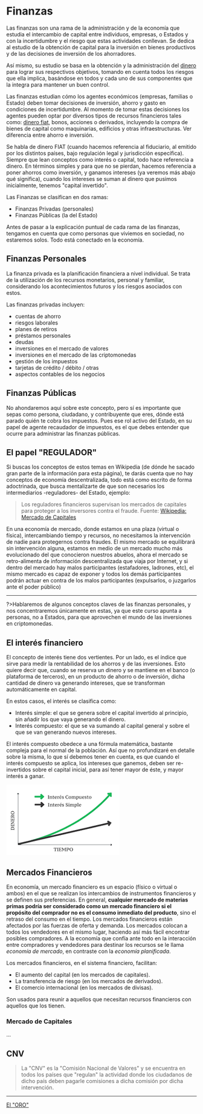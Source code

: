 # Finanzas

Las finanzas son una rama de la administración y de la economía que estudia el intercambio de capital entre individuos, empresas, o Estados y con la incertidumbre y el riesgo que estas actividades conllevan. Se dedica al estudio de la obtención de capital para la inversión en bienes productivos y de las decisiones de inversión de los ahorradores.

Así mismo, su estudio se basa en la obtención y la administración del [dinero](c/fiat.md) para lograr sus respectivos objetivos, tomando en cuenta todos los riesgos que ella implica, basándose en todos y cada uno de sus componentes que la integra para mantener un buen control.

Las finanzas estudian cómo los agentes económicos (empresas, familias o Estado) deben tomar decisiones de inversión, ahorro y gasto en condiciones de incertidumbre. Al momento de tomar estas decisiones los agentes pueden optar por diversos tipos de recursos financieros tales como: [dinero fiat](c/fiat.md), bonos, acciones o derivados, incluyendo la compra de bienes de capital como maquinarias, edificios y otras infraestructuras. Ver diferencia entre ahorro e inversión.

Se habla de dinero FIAT (cuando hacemos referencia al fiduciario, al emitido por los distintos países, bajo regulación legal y jurisdicción específica). Siempre que lean conceptos como interés o capital, todo hace referencia a dinero. En términos simples y para que no se pierdan, hacemos referencia a poner ahorros como inversión, y ganamos intereses (ya veremos más abajo qué significa), cuando los intereses se suman al dinero que pusimos inicialmente, tenemos "capital invertido".

Las Finanzas se clasifican en dos ramas:

- Finanzas Privadas (personales)
- Finanzas Públicas (la del Estado)

Antes de pasar a la explicación puntual de cada rama de las finanzas, tengamos en cuenta que como personas que viviemos en sociedad, no estaremos solos. Todo está conectado en la economía.

## Finanzas Personales

La finanza privada es la planificación financiera a nivel individual. Se trata de la utilización de los recursos monetarios, personal y familiar, considerando los acontecimientos futuros y los riesgos asociados con estos.

Las finanzas privadas incluyen:

- cuentas de ahorro
- riesgos laborales
- planes de retiros
- préstamos personales
- deudas
- inversiones en el mercado de valores
- inversiones en el mercado de las criptomonedas
- gestión de los impuestos
- tarjetas de crédito / débito / otras
- aspectos contables de los negocios


## Finanzas Públicas

No ahondaremos aquí sobre este concepto, pero sí es importante que sepas como persona, ciudadano, y contribuyente que eres, dónde está parado quién te cobra los impuestos. Pues ese rol activo del Estado, en su papel de agente recaudador de impuestos, es el que debes entender que ocurre para administrar las finanzas públicas.

## El papel "REGULADOR"
Si buscas los conceptos de estos temas en Wikipedia (de dónde he sacado gran parte de la información para esta página), te darás cuenta que no hay conceptos de economía descentralizada, todo está como escrito de forma adoctrinada, que busca mentalizarte de que son necesarios los intermediarios -reguladores- del Estado, ejemplo:

>Los reguladores financieros supervisan los mercados de capitales para proteger a los inversores contra el fraude.
>Fuente: [Wikipedia: Mercado de Capitales](https://es.wikipedia.org/wiki/Mercado_de_capitales)

En una economía de mercado, donde estamos en una plaza (virtual o física), intercambiando tiempo y recursos, no necesitamos la intervención de nadie para protegernos contra fraudes. El mismo mercado se equilibrará sin intervención alguna, estamos en medio de un mercado mucho más evolucionado del que conocieron nuestros abuelos, ahora el mercado se retro-alimenta de información descentralizada que viaja por Internet, y si dentro del mercado hay malos participantes (estafadores, ladrones, etc), el mismo mercado es capaz de exponer y todos los demás participantes podrán actuar en contra de los malos participantes (expulsarlos, o juzgarlos ante el poder público)

***

?>Hablaremos de algunos conceptos claves de las finanzas personales, y nos concentraremos únicamente en estas, ya que este curso apunta a personas, no a Estados, para que aprovechen el mundo de las inversiones en criptomonedas.

## El interés financiero

El concepto de interés tiene dos vertientes. Por un lado, es el índice que sirve para medir la rentabilidad de los ahorros y de las inversiones. Esto quiere decir que, cuando se reserva un dinero y se mantiene en el banco (o plataforma de terceros), en un producto de ahorro o de inversión, dicha cantidad de dinero va generando intereses, que se transforman automáticamente en capital.

En estos casos, el interés se clasifica como:

- Interés simple: el que se genera sobre el capital invertido al principio, sin añadir los que vaya generando el dinero.
- Interés compuesto: el que se va sumando al capital general y sobre el que se van generando nuevos intereses.

El interés compuesto obedece a una fórmula matemática, bastante compleja para el normal de la población. Así que no profundizaré en detalle sobre la misma, lo que sí debemos tener en cuenta, es que cuando el interés compuesto se aplica, los intereses que ganemos, deben ser re-invertidos sobre el capital inicial, para así tener mayor de éste, y mayor interés a ganar.

![](assets/img/interes-simple-compuesto.png)

## Mercados Financieros

En economía, un mercado financiero es un espacio (físico o virtual o ambos) en el que se realizan los intercambios de instrumentos financieros y se definen sus preferencias. En general, **cualquier mercado de materias primas podría ser considerado como un mercado financiero si el propósito del comprador no es el consumo inmediato del producto**, sino el retraso del consumo en el tiempo. Los mercados financieros están afectados por las fuerzas de oferta y demanda. Los mercados colocan a todos los vendedores en el mismo lugar, haciendo así más fácil encontrar posibles compradores. A la economía que confía ante todo en la interacción entre compradores y vendedores para destinar los recursos se le llama _economía de mercado_, en contraste con la _economía planificada_.

Los mercados financieros, en el sistema financiero, facilitan:

- El aumento del capital (en los mercados de capitales).
- La transferencia de riesgo (en los mercados de derivados).
- El comercio internacional (en los mercados de divisas).

Son usados para reunir a aquellos que necesitan recursos financieros con aquellos que los tienen.

### Mercado de Capitales

...

## CNV

>La "CNV" es la "Comisión Nacional de Valores" y se encuentra en todos los países que "regulan" la actividad donde los ciudadanos de dicho país deben pagarle comisiones a dicha comisión por dicha intervención.

***

<section class='cover show' style='height: auto; width: auto;'>
<div class='cover-main'>
<!-- [ORO](/c/oro.md) -->
<p><a href='#/c/oro'>El "ORO"</a></p>
</div>
</section>

